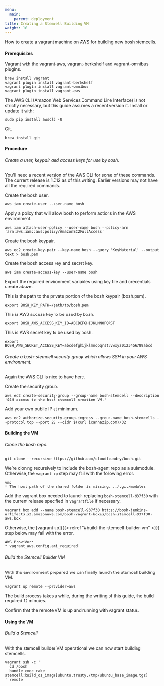 ```yaml
---
menu:
  main:
    parent: deployment
title: Creating a Stemcell Building VM
weight: 10
---
```


How to create a vagrant machine on AWS for building new bosh stemcells.

#### Prerequisites

Vagrant with the vagrant-aws, vagrant-berkshelf and vagrant-omnibus plugins.

	brew install vagrant
	vagrant plugin install vagrant-berkshelf
	vagrant plugin install vagrant-omnibus
	vagrant plugin install vagrant-aws

The AWS CLI (Amazon Web Services Command Line Interface) is not strictly necessary, but this guide assumes a recent version it. Install or update it with:

	sudo pip install awscli -U

Git.

 	brew install git

#### Procedure

###### Create a user, keypair and access keys for use by bosh.

You'll need a recent version of the AWS CLI for some of these commands. The current release is 1.7.12 as of this writing. Earlier versions may not have all the required commands.

Create the bosh user.

	aws iam create-user --user-name bosh

Apply a policy that will allow bosh to perform actions in the AWS environment.

	aws iam attach-user-policy --user-name bosh --policy-arn 'arn:aws:iam::aws:policy/AmazonEC2FullAccess'

Create the bosh keypair.

	aws ec2 create-key-pair --key-name bosh --query 'KeyMaterial' --output text > bosh.pem

Create the bosh access key and secret key.

	aws iam create-access-key --user-name bosh

Export the required environment variables using key file and credentials create above.

This is the path to the private portion of the bosh keypair (bosh.pem).

	export BOSH_KEY_PATH=/path/to/bosh.pem

This is AWS access key to be used by bosh.


	export BOSH_AWS_ACCESS_KEY_ID=ABCDEFGHIJKLMNOPQRST

This is AWS secret key to be used by bosh.

	export BOSH_AWS_SECRET_ACCESS_KEY=abcdefghijklmnopqrstuvwxyz0123456789abcd

###### Create a bosh-stemcell security group which allows SSH in your AWS environment.

Again the AWS CLI is nice to have here.

Create the security group.

	aws ec2 create-security-group --group-name bosh-stemcell --description 'SSH access to the bosh stemcell creation VM.'

Add your own public IP at minimum.

	aws ec2 authorize-security-group-ingress --group-name bosh-stemcells --protocol tcp --port 22 --cidr $(curl icanhazip.com)/32

#### Building the VM

###### Clone the bosh repo.

	git clone --recursive https://github.com/cloudfoundry/bosh.git

We’re cloning recursively to include the bosh-agent repo as a submodule. Otherwise, the `vagrant up` step may fail with the following error.

	vm:
	* The host path of the shared folder is missing: ../.git/modules

Add the vagrant box needed to launch replacing `bosh-stemcell-937f30` with the current release specified in `Vagrantfile` if necessary.

	vagrant box add --name bosh-stemcell-937f30 https://bosh-jenkins-artifacts.s3.amazonaws.com/bosh-vagrant-boxes/bosh-stemcell-937f30-aws.box

Otherwise, the [vagrant up]({{< relref "#build-the-stemcell-builder-vm" >}}) step below may fail with the error.

	AWS Provider:
	* vagrant_aws.config.ami_required

###### Build the Stemcell Builder VM

With the environment prepared we can finally launch the stemcell building VM.

	vagrant up remote --provider=aws

The build process takes a while, during the writing of this guide, the build required 12 minutes.

Confirm that the remote VM is up and running with vagrant status.

#### Using the VM

###### Build a Stemcell

With the stemcell builder VM operational we can now start building stemcells.

	vagrant ssh -c '
	  cd /bosh
	  bundle exec rake stemcell:build_os_image[ubuntu,trusty,/tmp/ubuntu_base_image.tgz]
	' remote
